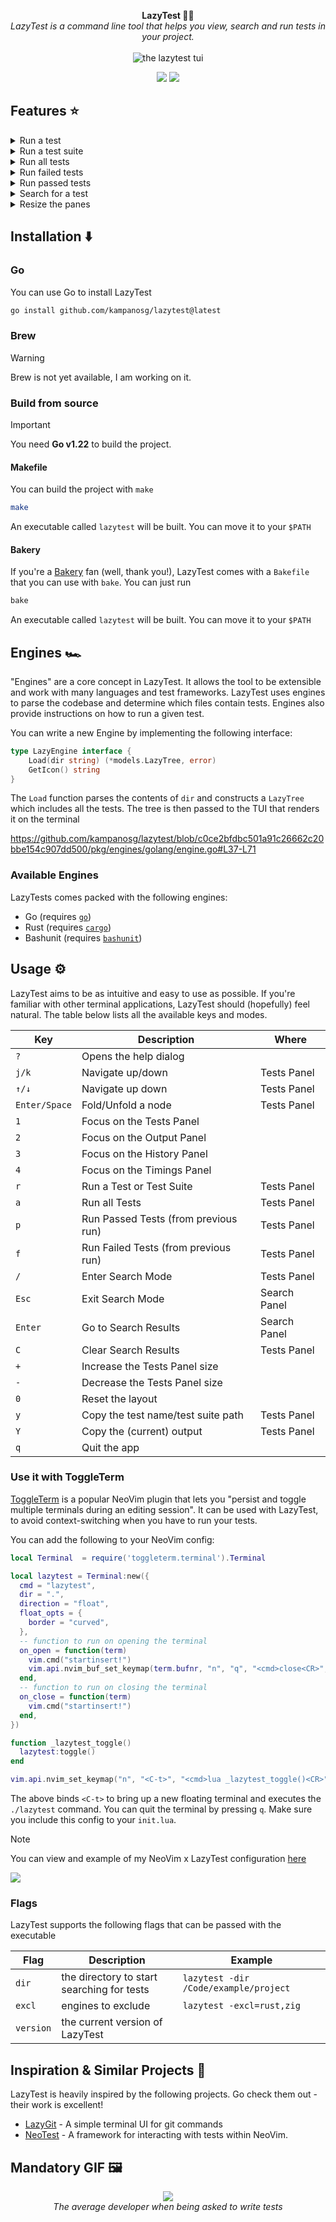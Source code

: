 <p align="center">
  <b>LazyTest 🥱🧪</b>
  <br>
  <i>LazyTest is a command line tool that helps you view, search and run tests in your project.</i>
  <br />
  <br />
  <img alt="the lazytest tui" src="https://github.com/kampanosg/lazytest/assets/30287348/e8843e0e-c847-40a7-83d2-6e09231b121e">
</p>

<p align="center">
  <img src="https://img.shields.io/github/actions/workflow/status/kampanosg/lazytest/go.yml?style=for-the-badge&logo=go" />
  <img src="https://img.shields.io/github/actions/workflow/status/kampanosg/lazytest/sec.yml?style=for-the-badge&logo=go&label=Security" />
</p>

## Features ⭐

<details>
  <summary>Run a test</summary>

  <a href="https://asciinema.org/a/W4MXbeoTxGzyLjCCAgXjHDD2U?t=4" target="_blank"><img src="https://asciinema.org/a/W4MXbeoTxGzyLjCCAgXjHDD2U.svg" /></a>

</details>

<details>
  <summary>Run a test suite</summary>

  <a href="https://asciinema.org/a/yrAjoTbk6xNea0EP1imokWLA8?t=3" target="_blank"><img src="https://asciinema.org/a/yrAjoTbk6xNea0EP1imokWLA8.svg" /></a>

</details>

<details>
  <summary>Run all tests</summary>

  <a href="https://asciinema.org/a/xrvObScQMKAGbrwq1WO93znrl?t=2" target="_blank"><img src="https://asciinema.org/a/xrvObScQMKAGbrwq1WO93znrl.svg" /></a>

</details>

<details>
  <summary>Run failed tests</summary>

<a href="https://asciinema.org/a/uRx39aO9qbhwWQV2cYLCsZQYT?t=2" target="_blank"><img src="https://asciinema.org/a/uRx39aO9qbhwWQV2cYLCsZQYT.svg" /></a>

</details>

<details>
  <summary>Run passed tests</summary>

  <a href="https://asciinema.org/a/qkCh5I8DtiRpE9Trb5QQjFKkr?t=3.1" target="_blank"><img src="https://asciinema.org/a/qkCh5I8DtiRpE9Trb5QQjFKkr.svg" /></a>

</details>

<details>
  <summary>Search for a test</summary>

<a href="https://asciinema.org/a/wODn3nhYWeeqxvpUcUTH1KqgO?t=2" target="_blank"><img src="https://asciinema.org/a/wODn3nhYWeeqxvpUcUTH1KqgO.svg" /></a>

</details>

<details>
  <summary>Resize the panes</summary>

  Sometimes test names may exceed the size of the pane. Or you may need more space for the output text. Unfortunately, [tview](https://github.com/rivo/tview), the TUI library that LazyTest uses, does not support horizontal scrolling (and it's _probably_ [not](https://github.com/rivo/tview/issues/707#issuecomment-1991260955) going to be implemented any time soon).

  As an alternative, LazyTest panes can be resized with the `+` and `-` keys.

<a href="https://asciinema.org/a/Pj9sSFz9I2doITi3sQQkvgpgO?t=3.2" target="_blank"><img src="https://asciinema.org/a/Pj9sSFz9I2doITi3sQQkvgpgO.svg" /></a>
  
</details>

## Installation ⬇️

### Go

You can use Go to install LazyTest

```sh
go install github.com/kampanosg/lazytest@latest
```

### Brew

> [!WARNING]
> Brew is not yet available, I am working on it.

### Build from source

> [!IMPORTANT]
> You need **Go v1.22** to build the project.

#### Makefile

You can build the project with `make`

```sh
make
```

An executable called `lazytest` will be built. You can move it to your `$PATH`

#### Bakery

If you're a [Bakery](https://github.com/kampanosg/bakery) fan (well, thank you!), LazyTest comes with a `Bakefile` that you can use with `bake`. You can just run

```sh
bake
```

An executable called `lazytest` will be built. You can move it to your `$PATH`

## Engines 🏎️

"Engines" are a core concept in LazyTest. It allows the tool to be extensible and work with many languages and test frameworks. LazyTest uses engines to parse the codebase and determine which files contain tests. Engines also provide instructions on how to run a given test.

You can write a new Engine by implementing the following interface:

```go
type LazyEngine interface {
	Load(dir string) (*models.LazyTree, error)
	GetIcon() string
}
```

The `Load` function parses the contents of `dir` and constructs a `LazyTree` which includes all the tests. The tree is then passed to the TUI that renders it on the terminal

https://github.com/kampanosg/lazytest/blob/c0ce2bfdbc501a91c26662c20bbe154c907dd500/pkg/engines/golang/engine.go#L37-L71

### Available Engines

LazyTests comes packed with the following engines:

* Go (requires [`go`](https://go.dev/))
* Rust (requires [`cargo`](https://www.rust-lang.org/))
* Bashunit (requires [`bashunit`](https://bashunit.typeddevs.com/))

## Usage ⚙️

LazyTest aims to be as intuitive and easy to use as possible. If you're familiar with other terminal applications, LazyTest should (hopefully) feel natural. The table below lists all the available keys and modes.

| **Key**       | **Description**                      | **Where**    |
|---------------|--------------------------------------|--------------|
| `?`           | Opens the help dialog                |              |
| `j/k`         | Navigate up/down                     | Tests Panel  |
| `↑/↓`         | Navigate up down                     | Tests Panel  |
| `Enter/Space` | Fold/Unfold a node                   | Tests Panel  |
| `1`           | Focus on the Tests Panel             |              |
| `2`           | Focus on the Output Panel            |              |
| `3`           | Focus on the History Panel           |              |
| `4`           | Focus on the Timings Panel           |              |
| `r`           | Run a Test or Test Suite             | Tests Panel  |
| `a`           | Run all Tests                        | Tests Panel  |
| `p`           | Run Passed Tests (from previous run) | Tests Panel  |
| `f`           | Run Failed Tests (from previous run) | Tests Panel  |
| `/`           | Enter Search Mode                    | Tests Panel  |
| `Esc`         | Exit Search Mode                     | Search Panel |
| `Enter`       | Go to Search Results                 | Search Panel |
| `C`           | Clear Search Results                 | Tests Panel  |
| `+`           | Increase the Tests Panel size        |              |
| `-`           | Decrease the Tests Panel size        |              |
| `0`           | Reset the layout                     |              |
| `y`           | Copy the test name/test suite path   | Tests Panel  |
| `Y`           | Copy the (current) output            | Tests Panel  |
| `q`           | Quit the app                         |              |

### Use it with ToggleTerm

[ToggleTerm](https://github.com/akinsho/toggleterm.nvim) is a popular NeoVim plugin that lets you "persist and toggle multiple terminals during an editing session". It can be used with LazyTest, to avoid context-switching when you have to run your tests.

You can add the following to your NeoVim config:

```lua
local Terminal  = require('toggleterm.terminal').Terminal

local lazytest = Terminal:new({
  cmd = "lazytest",
  dir = ".",
  direction = "float",
  float_opts = {
    border = "curved",
  },
  -- function to run on opening the terminal
  on_open = function(term)
    vim.cmd("startinsert!")
    vim.api.nvim_buf_set_keymap(term.bufnr, "n", "q", "<cmd>close<CR>", {noremap = true, silent = true})
  end,
  -- function to run on closing the terminal
  on_close = function(term)
    vim.cmd("startinsert!")
  end,
})

function _lazytest_toggle()
  lazytest:toggle()
end

vim.api.nvim_set_keymap("n", "<C-t>", "<cmd>lua _lazytest_toggle()<CR>", {noremap = true, silent = true})
```

The above binds `<C-t>` to bring up a new floating terminal and executes the `./lazytest` command. You can quit the terminal by pressing `q`. Make sure you include this config to your `init.lua`. 

> [!NOTE]
> You can view and example of my NeoVim x LazyTest configuration [here](https://github.com/kampanosg/.dotfiles/commit/328dea4fe9f1b5f2cec13a188e7330bd11a2c0ed)

<a href="https://asciinema.org/a/tlLvhwKDe7ruyHPyLsc8aZzzg?t=3" target="_blank"><img src="https://asciinema.org/a/tlLvhwKDe7ruyHPyLsc8aZzzg.svg" /></a>

### Flags

LazyTest supports the following flags that can be passed with the executable

| **Flag**  | **Description**                            | **Example**                           |
|-----------|--------------------------------------------|---------------------------------------|
| `dir`     | the directory to start searching for tests | `lazytest -dir /Code/example/project` |
| `excl`    | engines to exclude                         | `lazytest -excl=rust,zig`             |
| `version` | the current version of LazyTest            |                                       |

## Inspiration & Similar Projects 💬

LazyTest is heavily inspired by the following projects. Go check them out - their work is excellent!

* [LazyGit](https://github.com/jesseduffield/lazygit) - A simple terminal UI for git commands
* [NeoTest](https://github.com/nvim-neotest/neotest) - A framework for interacting with tests within NeoVim.

## Mandatory GIF 🖼️

<p align="center">
  <img src="https://media.giphy.com/media/v1.Y2lkPTc5MGI3NjExMHk3eTA0Z3ZkdjV2dmh2anJjaW85N2F1OGl4d2F2bXFyeDl1OGpuYyZlcD12MV9pbnRlcm5hbF9naWZfYnlfaWQmY3Q9Zw/SV34NE5jEh4cM/giphy.gif" />
  <br />
  <i>The average developer when being asked to write tests</i>
</p>
